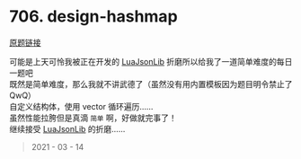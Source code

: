 # 706. design-hashmap

[原题链接](https://leetcode-cn.com/problems/design-hashmap/)

可能是上天可怜我被正在开发的 [LuaJsonLib](https://github.com/VoidmatrixHeathcliff/LuaLibs/tree/main/LuaJsonLib) 折磨所以给我了一道简单难度的每日一题吧  
既然是简单难度，那么我就不讲武德了（虽然没有用内置模板因为题目明令禁止了QwQ）  
自定义结构体，使用 vector 循环遍历……  
虽然性能拉胯但是真滴 `简单` 啊，好做就完事了！  
继续接受 [LuaJsonLib](https://github.com/VoidmatrixHeathcliff/LuaLibs/tree/main/LuaJsonLib) 的折磨……

> 2021 - 03 - 14
